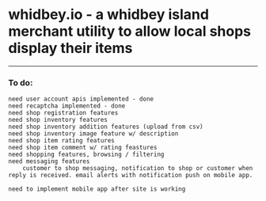 # whidbey.io - a whidbey island merchant utility to allow local shops display their items
******
### To do:
```
need user account apis implemented - done
need recaptcha implemented - done
need shop registration features
need shop inventory features
need shop inventory addition features (upload from csv)
need shop inventory image feature w/ description
need shop item rating features
need shop item comment w/ rating feastures
need shopping features, browsing / filtering
need messaging features
    customer to shop messaging, notification to shop or customer when reply is received. email alerts with notification push on mobile app.

need to implement mobile app after site is working 
```
